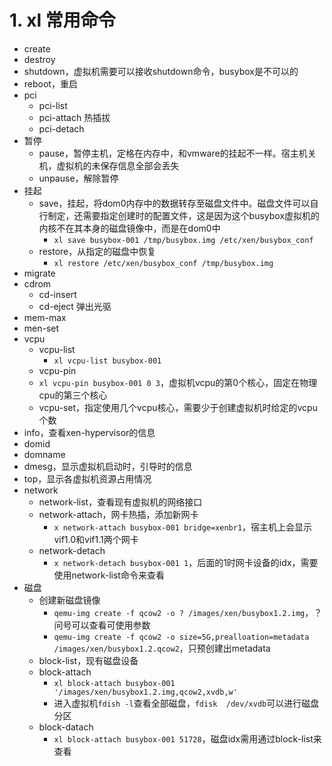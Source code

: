 

# 1. xl 常用命令
- create
- destroy
- shutdown，虚拟机需要可以接收shutdown命令，busybox是不可以的
- reboot，重启
- pci
  - pci-list
  - pci-attach 热插拔
  - pci-detach
- 暂停
  - pause，暂停主机，定格在内存中，和vmware的挂起不一样。宿主机关机，虚拟机的未保存信息全部会丢失
  - unpause，解除暂停
- 挂起
  - save，挂起，将dom0内存中的数据转存至磁盘文件中。磁盘文件可以自行制定，还需要指定创建时的配置文件，这是因为这个busybox虚拟机的内核不在其本身的磁盘镜像中，而是在dom0中
    - ```xl save busybox-001 /tmp/busybox.img /etc/xen/busybox_conf```
  - restore，从指定的磁盘中恢复  
    - ```xl restore /etc/xen/busybox_conf /tmp/busybox.img```
- migrate
- cdrom
  - cd-insert
  - cd-eject 弹出光驱
- mem-max
- men-set
- vcpu
  - vcpu-list
    - ```xl vcpu-list busybox-001```
  - vcpu-pin
   - ```xl vcpu-pin busybox-001 0 3```，虚拟机vcpu的第0个核心，固定在物理cpu的第三个核心
  - vcpu-set，指定使用几个vcpu核心，需要少于创建虚拟机时给定的vcpu个数
- info，查看xen-hypervisor的信息
- domid
- domname
- dmesg，显示虚拟机启动时，引导时的信息
- top，显示各虚拟机资源占用情况
- network
  - network-list，查看现有虚拟机的网络接口
  - network-attach，网卡热插，添加新网卡
    - ```x network-attach busybox-001 bridge=xenbr1```，宿主机上会显示vif1.0和vif1.1两个网卡
  - network-detach
    - ```x network-detach busybox-001 1```，后面的1时网卡设备的idx，需要使用network-list命令来查看
- 磁盘
  - 创建新磁盘镜像
    - ```qemu-img create -f qcow2 -o ? /images/xen/busybox1.2.img```，？问号可以查看可使用参数
    - ```qemu-img create -f qcow2 -o size=5G,prealloation=metadata /images/xen/busybox1.2.qcow2```，只预创建出metadata
  - block-list，现有磁盘设备
  - block-attach
    - ```xl block-attach busybox-001 '/images/xen/busybox1.2.img,qcow2,xvdb,w'```
    - 进入虚拟机```fdish -l```查看全部磁盘，```fdisk  /dev/xvdb```可以进行磁盘分区
  - block-datach
    - ```xl block-attach busybox-001 51728```，磁盘idx需用通过block-list来查看
  
